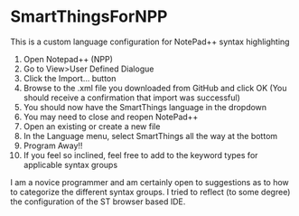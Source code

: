 # SmartThingsForNPP
This is a custom language configuration for NotePad++ syntax highlighting

1. Open Notepad++ (NPP)
2. Go to  View>User Defined Dialogue
3. Click the Import... button
4. Browse to the .xml file you downloaded from GitHub and click OK (You should receive a confirmation that import was successful)
5. You should now have the SmartThings language in the dropdown
6. You may need to close and reopen NotePad++
7. Open an existing or create a new file
8. In the Language menu, select SmartThings all the way at the bottom
9. Program Away!!
10. If you feel so inclined, feel free to add to the keyword types for applicable syntax groups

I am a novice programmer and am certainly open to suggestions as to how to categorize the different syntax groups. 
I tried to reflect (to some degree) the configuration of the ST browser based IDE.
